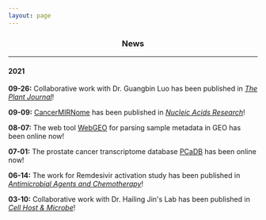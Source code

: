 ```yaml
---
layout: page
---
```


<div align="center"><h3>News</h3></div>

------------------------------------------

#### 2021

**09-26:** Collaborative work with Dr. Guangbin Luo has been published in *[The Plant Journal](https://doi.org/10.1093/nar/gkab784)*!

**09-09:** [CancerMIRNome](http://bioinfo.jialab-ucr.org/CancerMIRNome/) has been published in *[Nucleic Acids Research](https://doi.org/10.1093/nar/gkab784)*!

**08-07:** The web tool [WebGEO](http://bioinfo.jialab-ucr.org/WebGEO/) for parsing sample metadata in GEO has been online now!

**07-01:** The prostate cancer transcriptome database [PCaDB](http://bioinfo.jialab-ucr.org/PCaDB/) has been online now!

**06-14:** The work for Remdesivir activation study has been published in *[Antimicrobial Agents and Chemotherapy](https://doi.org/10.1128/AAC.00602-21)*!

**03-10:** Collaborative work with Dr. Hailing Jin's Lab has been published in *[Cell Host & Microbe](https://doi.org/10.1016/j.chom.2021.01.005)*!
